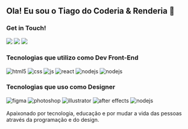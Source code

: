 ## Ola! Eu sou o Tiago do Coderia & Renderia 👋

### Get in Touch!

<div style="display: inline_block">

<a href="mailto:asimplekreative.gmail.com" target="_blank"><img src="https://img.shields.io/badge/Gmail-D14836?style=for-the-badge&logo=gmail&logoColor=white"></a> <a href="https://www.linkedin.com/in/jonathantiiago/" target="_blank"><img src="https://img.shields.io/badge/LinkedIn-0077B5?style=for-the-badge&logo=linkedin&logoColor=white"></a> <a href="http://renderiadesign.com.br" target="_blank"><img src="https://img.shields.io/badge/portfolio-0A0A0A?style=for-the-badge&logo=dev.to&logoColor=white"></a>

</div>

### Tecnologias que utilizo como Dev Front-End

<div style="display: inline_block">
  <img align="center" alt="html5" src="https://img.shields.io/badge/HTML5-E34F26?style=for-the-badge&logo=html5&logoColor=white" />
  <img align="center" alt="css" src="https://img.shields.io/badge/CSS3-1572B6?style=for-the-badge&logo=css3&logoColor=white" />
  <img align="center" alt="js" src="https://img.shields.io/badge/JavaScript-F7DF1E?style=for-the-badge&logo=javascript&logoColor=black" />

  <img align="center" alt="react" src="https://img.shields.io/badge/React-20232A?style=for-the-badge&logo=react&logoColor=61DAFB" />
  <img align="center" alt="nodejs" src="https://img.shields.io/badge/Node.js-43853D?style=for-the-badge&logo=node.js&logoColor=white" />
  <img align="center" alt="nodejs" src="https://img.shields.io/badge/Vercel-000000?style=for-the-badge&logo=vercel&logoColor=white" />
</div>

### Tecnologias que uso como Designer

<div style="display: inline_block">
  <img align="center" alt="figma" src="https://img.shields.io/badge/Figma-F24E1E?style=for-the-badge&logo=figma&logoColor=white" />
  <img align="center" alt="photoshop" src="https://img.shields.io/badge/Adobe%20Photoshop-31A8FF?style=for-the-badge&logo=Adobe%20Photoshop&logoColor=black" />
  <img align="center" alt="illustrator" src="https://img.shields.io/badge/Adobe%20Illustrator-FF9A00?style=for-the-badge&logo=adobe%20illustrator&logoColor=white" />

  <img align="center" alt="after effects" src="https://img.shields.io/badge/Adobe%20after%20affects-CF96FD?style=for-the-badge&logo=Adobe%20after%20effects&logoColor=39366" />
  <img align="center" alt="nodejs" src="https://img.shields.io/badge/blender-%23F5792A.svg?style=for-the-badge&logo=blender&logoColor=white" />

</div> <br>
Apaixonado por tecnologia, educação e por mudar a vida das pessoas através da programação e do design.

<!--
**tiago-coding/tiago-coding** is a ✨ _special_ ✨ repository because its `README.md` (this file) appears on your GitHub profile.

Here are some ideas to get you started:

- 🔭 I’m currently working on ...
- 🌱 I’m currently learning ...
- 👯 I’m looking to collaborate on ...
- 🤔 I’m looking for help with ...
- 💬 Ask me about ...
- 📫 How to reach me: ...
- 😄 Pronouns: ...
- ⚡ Fun fact: ...
-->
